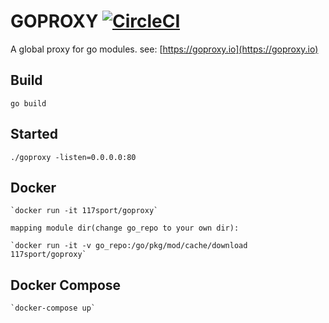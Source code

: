 
# GOPROXY [![CircleCI](https://circleci.com/gh/goproxyio/goproxy.svg?style=svg)](https://circleci.com/gh/goproxyio/goproxy)

A global proxy for go modules. see: [https://goproxy.io](https://goproxy.io)

## Build

    go build

## Started
    
    ./goproxy -listen=0.0.0.0:80

## Docker

    `docker run -it 117sport/goproxy`

    mapping module dir(change go_repo to your own dir):

    `docker run -it -v go_repo:/go/pkg/mod/cache/download 117sport/goproxy`

## Docker Compose

    `docker-compose up`


